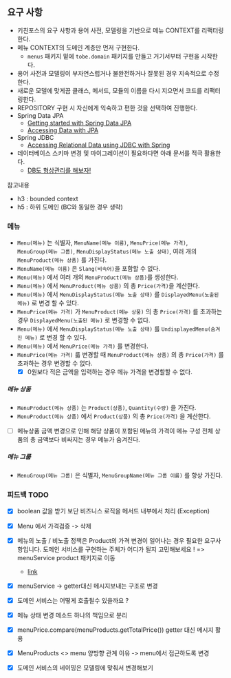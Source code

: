 ## 요구 사항

- 키친포스의 요구 사항과 용어 사전, 모델링을 기반으로 메뉴 CONTEXT를 리팩터링한다.
- 메뉴 CONTEXT의 도메인 계층만 먼저 구현한다.
    - `menus` 패키지 밑에 `tobe.domain` 패키지를 만들고 거기서부터 구현을 시작한다.
- 용어 사전과 모델링이 부자연스럽거나 불완전하거나 잘못된 경우 지속적으로 수정한다.
- 새로운 모델에 맞게끔 클래스, 메서드, 모듈의 이름을 다시 지으면서 코드를 리팩터링한다.
- REPOSITORY 구현 시 자신에게 익숙하고 편한 것을 선택하여 진행한다.
- Spring Data JPA
    - [Getting started with Spring Data JPA](https://spring.io/blog/2011/02/10/getting-started-with-spring-data-jpa)
    - [Accessing Data with JPA](https://spring.io/guides/gs/accessing-data-jpa)
- Spring JDBC
    - [Accessing Relational Data using JDBC with Spring](https://spring.io/guides/gs/relational-data-access)
- 데이터베이스 스키마 변경 및 마이그레이션이 필요하다면 아래 문서를 적극 활용한다.
    - [DB도 형상관리를 해보자!](https://meetup.toast.com/posts/173)


참고내용 
- h3 : bounded context
- h5 : 하위 도메인 (BC와 동일한 경우 생략)

### 메뉴

- `Menu(메뉴)` 는 식별자, `MenuName(메뉴 이름)`, `MenuPrice(메뉴 가격)`, `MenuGroup(메뉴 그룹)`, `MenuDisplayStatus(메뉴 노출 상태)`, 여러
  개의 `MenuProduct(메뉴 상품)` 를 가진다.
- `MenuName(메뉴 이름)` 은 `Slang(비속어)`을 포함할 수 없다.
- `Menu(메뉴)` 에서 여러 개의 `MenuProduct(메뉴 상품)`를 생성한다.
- `Menu(메뉴)` 에서 `MenuProduct(메뉴 상품)` 의 총 `Price(가격)`을 계산한다.
- `Menu(메뉴)` 에서 `MenuDisplayStatus(메뉴 노출 상태)` 를 `DisplayedMenu(노출된 메뉴)` 로 변경 할 수 있다.
- `MenuPrice(메뉴 가격)` 가 `MenuProduct(메뉴 상품)` 의 총 `Price(가격)` 를 초과하는 경우 `DisplayedMenu(노출된 메뉴)` 로 변경할 수 없다.
- `Menu(메뉴)` 에서 `MenuDisplayStatus(메뉴 노출 상태)` 를 `UndisplayedMenu(숨겨진 메뉴)` 로 변경 할 수 있다.
- `Menu(메뉴)` 에서 `MenuPrice(메뉴 가격)` 를 변경한다.
- `MenuPrice(메뉴 가격)` 륿 변경할 때 `MenuProduct(메뉴 상품)` 의 총 `Price(가격)` 를 초과하는 경우 변경할 수 없다.
  - [X] 0원보다 적은 금액을 입력하는 경우 메뉴 가격을 변경할할 수 없다.

##### 메뉴 상품

- `MenuProduct(메뉴 상품)` 는 `Product(상품)`, `Quantity(수량)` 을 가진다.
- `MenuProduct(메뉴 상품)` 에서 `Product(상품)` 의 총 `Price(가격)` 을 계산한다.
- [ ] 메뉴상품 금액 변경으로 인해 해당 상품이 포함된 메뉴의 가격이 메뉴 구성 전체 상품의 총 금액보다 비싸지는 경우 메뉴가 숨겨진다.

##### 메뉴 그룹

- `MenuGroup(메뉴 그룹)` 은 식별자, `MenuGroupName(메뉴 그룹 이름)` 를 항상 가진다.


### 피드백 TODO
- [X] boolean 값을 받기 보단 비즈니스 로직을 메서드 내부에서 처리 (Exception)
- [x] Menu 에서 가격검증 -> 삭제
- [x] 메뉴의 노출 / 비노출 정책은 Product의 가격 변경이 일어나는 경우 필요한 요구사항입니다. 도메인 서비스를 구현하는 주체가 어디가 될지 고민해보세요 ! => menuService product 패키지로 이동 
  - [link](https://github.com/next-step/ddd-tactical-design/pull/295#discussion_r1623946968)
- [x] menuService -> getter대신 메시지보내는 구조로 변경
- [x] 도메인 서비스는 어떻게 호출될수 있을까요 ?
- [X] 메뉴 상태 변경 메소드 하나의 책임으로 분리
- [x] menuPrice.compare(menuProducts.getTotalPrice()) getter 대신 메시지 활용
- [X] MenuProducts <> menu 양방향 관계 이유 -> menu에서 접근하도록 변경
- [x] 도메인 서비스의 네이밍은 모델링에 맞춰서 변경해보기

